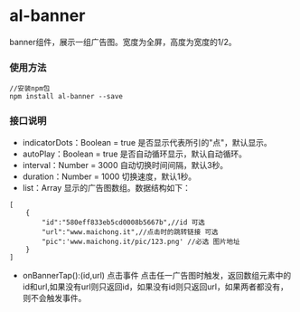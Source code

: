 # al-banner
banner组件，展示一组广告图。宽度为全屏，高度为宽度的1/2。
### 使用方法
```
//安装npm包
npm install al-banner --save
```
### 接口说明
- indicatorDots：Boolean = true
是否显示代表所引的"点"，默认显示。
- autoPlay：Boolean = true
是否自动循环显示，默认自动循环。
- interval：Number = 3000
自动切换时间间隔，默认3秒。
- duration：Number = 1000
切换速度，默认1秒。
- list：Array
显示的广告图数组。数据结构如下：
```
[
    {
        "id":"580eff833eb5cd0008b5667b",//id 可选
        "url":"www.maichong.it",//点击时的跳转链接 可选
        "pic":'www.maichong.it/pic/123.png' //必选 图片地址
    }
]
```
- onBannerTap():(id,url)
点击事件 点击任一广告图时触发，返回数组元素中的id和url,如果没有url则只返回id，如果没有id则只返回url，如果两者都没有，则不会触发事件。
